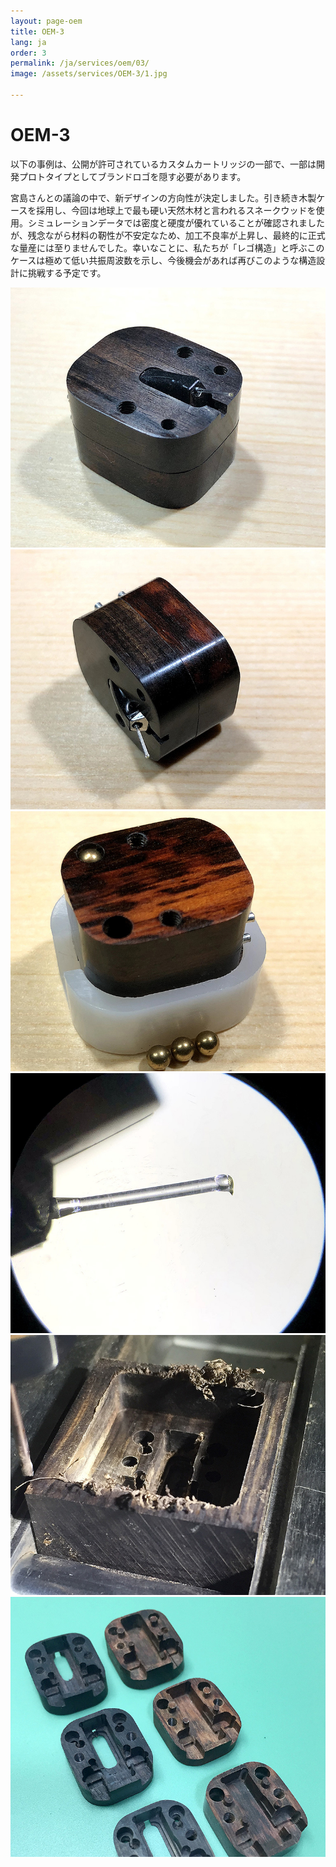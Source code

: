 ```yaml
---
layout: page-oem
title: OEM-3
lang: ja
order: 3
permalink: /ja/services/oem/03/
image: /assets/services/OEM-3/1.jpg

---
```



# OEM-3

以下の事例は、公開が許可されているカスタムカートリッジの一部で、一部は開発プロトタイプとしてブランドロゴを隠す必要があります。

宮島さんとの議論の中で、新デザインの方向性が決定しました。引き続き木製ケースを採用し、今回は地球上で最も硬い天然木材と言われるスネークウッドを使用。シミュレーションデータでは密度と硬度が優れていることが確認されましたが、残念ながら材料の靭性が不安定なため、加工不良率が上昇し、最終的に正式な量産には至りませんでした。幸いなことに、私たちが「レゴ構造」と呼ぶこのケースは極めて低い共振周波数を示し、今後機会があれば再びこのような構造設計に挑戦する予定です。

![1](/assets/services/OEM-3/1.jpg)
![2](/assets/services/OEM-3/2.jpg)
![3](/assets/services/OEM-3/3.jpg)
![4](/assets/services/OEM-3/4.jpg)
![5](/assets/services/OEM-3/5.jpg)
![6](/assets/services/OEM-3/6.jpg)